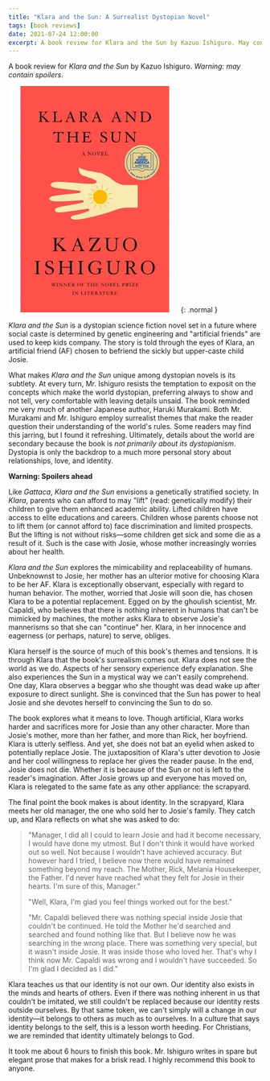 ```yaml
---
title: "Klara and the Sun: A Surrealist Dystopian Novel"
tags: [book reviews]
date: 2021-07-24 12:00:00
excerpt: A book review for Klara and the Sun by Kazuo Ishiguro. May contain spoilers.
---
```


A book review for *Klara and the Sun* by Kazuo Ishiguro.  *Warning: may contain spoilers*.

![Klara and the Sun](/assets/img/klara.webp){: .normal }

*Klara and the Sun* is a dystopian science fiction novel set in a future where social caste is determined by genetic engineering and "artificial friends" are used to keep kids company. The story is told through the eyes of Klara, an artificial friend (AF) chosen to befriend the sickly but upper-caste child Josie.

What makes *Klara and the Sun* unique among dystopian novels is its subtlety. At every turn, Mr. Ishiguro resists the temptation to exposit on the concepts which make the world dystopian, preferring always to show and not tell, very comfortable with leaving details unsaid. The book reminded me very much of another Japanese author, Haruki Murakami. Both Mr. Murakami and Mr. Ishiguro employ surrealist themes that make the reader question their understanding of the world's rules. Some readers may find this jarring, but I found it refreshing. Ultimately, details about the world are secondary because the book is *not primarily about its dystopianism*. Dystopia is only the backdrop to a much more personal story about relationships, love, and identity.

**Warning: Spoilers ahead**

Like *Gattaca*, *Klara and the Sun* envisions a genetically stratified society. In *Klara*, parents who can afford to may "lift" (read: genetically modify) their children to give them enhanced academic ability. Lifted children have access to elite educations and careers. Children whose parents choose not to lift them (or cannot afford to) face discrimination and limited prospects. But the lifting is not without risks—some children get sick and some die as a result of it. Such is the case with Josie, whose mother increasingly worries about her health.

*Klara and the Sun* explores the mimicability and replaceability of humans. Unbeknownst to Josie, her mother has an ulterior motive for choosing Klara to be her AF. Klara is exceptionally observant, especially with regard to human behavior. The mother, worried that Josie will soon die, has chosen Klara to be a potential replacement. Egged on by the ghoulish scientist, Mr. Capaldi, who believes that there is nothing inherent in humans that can't be mimicked by machines, the mother asks Klara to observe Josie's mannerisms so that she can "continue" her. Klara, in her innocence and eagerness (or perhaps, nature) to serve, obliges.

Klara herself is the source of much of this book's themes and tensions. It is through Klara that the book's surrealism comes out. Klara does not see the world as we do. Aspects of her sensory experience defy explanation. She also experiences the Sun in a mystical way we can't easily comprehend. One day, Klara observes a beggar who she thought was dead wake up after exposure to direct sunlight. She is convinced that the Sun has power to heal Josie and she devotes herself to convincing the Sun to do so.

The book explores what it means to love. Though artificial, Klara works harder and sacrifices more for Josie than any other character. More than Josie's mother, more than her father, and more than Rick, her boyfriend. Klara is utterly selfless. And yet, she does not bat an eyelid when asked to potentially replace Josie. The juxtaposition of Klara's utter devotion to Josie and her cool willingness to replace her gives the reader pause. In the end, Josie does not die. Whether it is because of the Sun or not is left to the reader's imagination. After Josie grows up and everyone has moved on, Klara is relegated to the same fate as any other appliance: the scrapyard.

The final point the book makes is about identity. In the scrapyard, Klara meets her old manager, the one who sold her to Josie's family. They catch up, and Klara reflects on what she was asked to do:

> "Manager, I did all I could to learn Josie and had it become necessary, I would have done my utmost.  But I don't think it would have worked out so well. Not because I wouldn't have achieved accuracy.  But however hard I tried, I believe now there would have remained something beyond my reach.  The Mother, Rick, Melania Housekeeper, the Father.  I'd never have reached what they felt for Josie in their hearts.  I'm sure of this, Manager."
>
> "Well, Klara, I'm glad you feel things worked out for the best."
>
> "Mr. Capaldi believed there was nothing special inside Josie that couldn't be continued.  He told the Mother he'd searched and searched and found nothing like that.  But I believe now he was searching in the wrong place.  There was something very special, but it wasn't inside Josie.  It was inside those who loved her.  That's why I think now Mr. Capaldi was wrong and I wouldn't have succeeded.  So I'm glad I decided as I did."   

Klara teaches us that our identity is not our own. Our identity also exists in the minds and hearts of others. Even if there was nothing inherent in us that couldn't be imitated, we still couldn't be replaced because our identity rests outside ourselves. By that same token, we can't simply will a change in our identity—it belongs to others as much as to ourselves. In a culture that says identity belongs to the self, this is a lesson worth heeding. For Christians, we are reminded that identity ultimately belongs to God.

It took me about 6 hours to finish this book. Mr. Ishiguro writes in spare but elegant prose that makes for a brisk read. I highly recommend this book to anyone.



